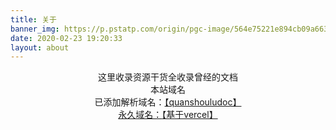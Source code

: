 ```yaml
---
title: 关于
banner_img: https://p.pstatp.com/origin/pgc-image/564e75221e894cb09a663d88c31b257f
date: 2020-02-23 19:20:33
layout: about
---
```


<center>这里收录资源干货全收录曾经的文档</center>



<center>本站域名</center>

<center>已添加解析域名：<a href="http://www.quanshouludoc.cn" target="_blank" class="btn btn-secondary col-lg-4">【quanshouludoc】</center>

<center>永久域名：<a href="https://quanshoulu.vercel.app" target="_blank" class="btn btn-secondary col-lg-4">【基于vercel】</center>









